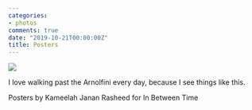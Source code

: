 ```yaml
---
categories:
- photos
comments: true
date: "2019-10-21T00:00:00Z"
title: Posters
---
```

  
<img src="/assets/images/articles/posters.jpg" class="responsive"><br>

I love walking past the Arnolfini every day, because I see things like this.  

Posters by Kameelah Janan Rasheed for In Between Time  
